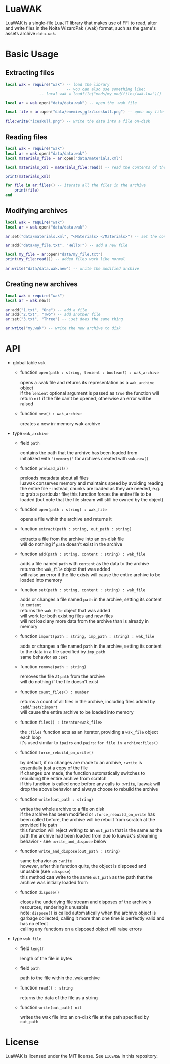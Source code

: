# LuaWAK

LuaWAK is a single-file LuaJIT library that makes use of FFI to read, alter and write files in the Noita WizardPak (.wak) format, such as the game's assets archive `data.wak`.

# Basic Usage

## Extracting files

```lua
local wak = require("wak") -- load the library
                           -- you can also use something like:
			   -- local wak = loadfile("mods/my_mod/files/wak.lua")()

local ar = wak.open("data/data.wak") -- open the .wak file

local file = ar:open("data/enemies_gfx/iceskull.png") -- open any file within the data.wak

file:write("iceskull.png") -- write the data into a file on-disk
```

## Reading files
```lua
local wak = require("wak")
local ar = wak.open("data/data.wak")
local materials_file = ar:open("data/materials.xml")

local materials_xml = materials_file:read() -- read the contents of the file into a string

print(materials_xml)

for file in ar:files() -- iterate all the files in the archive
    print(file)
end
```

## Modifying archives
```lua
local wak = require("wak")
local ar = wak.open("data/data.wak")

ar:set("data/materials.xml", "<Materials> </Materials>") -- set the contents of the file

ar:add("data/my_file.txt", "Hello!") -- add a new file

local my_file = ar:open("data/my_file.txt") 
print(my_file:read()) -- added files work like normal

ar:write("data/data.wak.new") -- write the modified archive
```

## Creating new archives 

```lua
local wak = require("wak")
local ar = wak.new()

ar:add("1.txt", "One") -- add a file
ar:add("2.txt", "Two") -- add another file
ar:set("3.txt", "Three") -- :set does the same thing

ar:write("my.wak") -- write the new archive to disk
```
# API

* global table `wak`
	* function `open(path : string, lenient : boolean?) : wak_archive`

      opens a .wak file and returns its representation as a `wak_archive` object  
      if the `lenient` optional argument is passed as `true` the function will return `nil` if the file can't be opened, otherwise an error will be raised

    * function `new() : wak_archive`

      creates a new in-memory wak archive

* type `wak_archive`
	* field `path`

      contains the path that the archive has been loaded from  
      initialized with `"(memory)"` for archives created with `wak.new()`
	* function `preload_all()`

      preloads metadata about all files  
      luawak conserves memory and maintains speed by avoiding reading the entire file - instead, chunks are loaded as they are needed, e.g. to grab a particular file; this function forces the entire file to be loaded (but note that the file stream will still be owned by the object)

	* function `open(path : string) : wak_file` 

      opens a file within the archive and returns it

	* function `extract(path : string, out_path : string)`

      extracts a file from the archive into an on-disk file  
      will do nothing if `path` doesn't exist in the archive

    * function `add(path : string, content : string) : wak_file`

      adds a file named `path` with `content` as the data to the archive  
      returns the `wak_file` object that was added  
      will raise an error if the file exists
      will cause the entire archive to be loaded into memory

    * function `set(path : string, content : string) : wak_file`

      adds or changes a file named `path` in the archive, setting its content to `content`  
      returns the `wak_file` object that was added  
      will work for both existing files and new files  
      will not load any more data from the archive than is already in memory

    * function `import(path : string, imp_path : string) : wak_file`

      adds or changes a file named `path` in the archive, setting its content to the data in a file specified by `imp_path`  
      same behavior as `:set`

    * function `remove(path : string)`

      removes the file at `path` from the archive  
      will do nothing if the file doesn't exist
    
    * function `count_files() : number`

      returns a count of all files in the archive, including files added by `:add`/`:set`/`:import`  
      will cause the entire archive to be loaded into memory

    * function `files() : iterator<wak_file>`

      the `:files` function acts as an iterator, providing a `wak_file` object each loop  
      it's used similar to `ipairs` and `pairs`: `for file in archive:files()`

    * function `force_rebuild_on_write()`

      by default, if no changes are made to an archive, `:write` is essentially just a copy of the file  
      if changes *are* made, the function automatically switches to rebuilding the entire archive from scratch  
      if this function is called once before any calls to `:write`, luawak will drop the above behavior and always choose to rebuild the archive

    * function `write(out_path : string)`

      writes the whole archive to a file on disk  
      if the archive has been modified or `:force_rebuild_on_write` has been called before, the archive will be rebuilt from scratch at the provided file path  
      this function will reject writing to an `out_path` that is the same as the path the archive had been loaded from due to luawak's streaming behavior - see `:write_and_dispose` below

    * function `write_and_dispose(out_path : string)`

      same behavior as `:write`  
      however, after this function quits, the object is disposed and unusable (see `:dispose`)  
      this method **can** write to the same `out_path` as the path that the archive was initially loaded from

	* function `dispose()`

      closes the underlying file stream and disposes of the archive's resources, rendering it unusable  
      note: `dispose()` is called automatically when the archive object is garbage collected; calling it more than one time is perfectly valid and has no effect  
      calling any functions on a disposed object will raise errors

* type `wak_file`
	* field `length`

      length of the file in bytes

	* field `path`

      path to the file within the .wak archive

	* function `read() : string`

      returns the data of the file as a string

	* function `write(out_path) nil`

      writes the wak file into an on-disk file at the path specified by `out_path`

# License

LuaWAK is licensed under the MIT license. See `LICENSE` in this repository.
